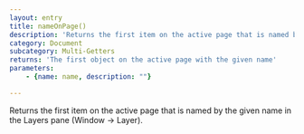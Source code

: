 ```yaml
---
layout: entry
title: nameOnPage()
description: 'Returns the first item on the active page that is named by the given name in the Layers pane (Window -> Layer).'
category: Document
subcategory: Multi-Getters
returns: 'The first object on the active page with the given name'
parameters:
    - {name: name, description: ""}

---
```

Returns the first item on the active page that is named by the given name in the Layers pane (Window -> Layer).
